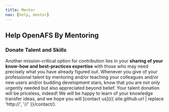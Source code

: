 ```yaml
---
title: Mentor
nav: [help, mentor]
---
```


## Help OpenAFS By Mentoring ##


### Donate Talent and Skills ###

Another mission-critical option for contribution lies in your **sharing of your know-how and best-practices expertise** with those who may need precisely what you have already figured out.  Whenever you give of your professional talent by mentoring and/or teaching your colleagues and/or new users and/or budding development stars, know that you are not only urgently needed but also appreciated beyond belief.  Your talent donation will be priceless, indeed!  We will be happy to learn of your knowledge transfer ideas, and we hope you will [contact us]({{ site.github.url | replace 'http://', '//' }}/contact/).
